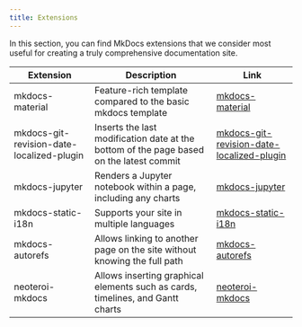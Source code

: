 ```yaml
---
title: Extensions
---
```


In this section, you can find MkDocs extensions that we consider most useful for creating a truly comprehensive documentation site.

| Extension      | Description                          | Link                                              |
| -------------- | ------------------------------------ | -------------------------------------------------- |
| mkdocs-material | Feature-rich template compared to the basic mkdocs template | [mkdocs-material](https://squidfunk.github.io/mkdocs-material/) |
| mkdocs-git-revision-date-localized-plugin | Inserts the last modification date at the bottom of the page based on the latest commit | [mkdocs-git-revision-date-localized-plugin](https://pypi.org/project/mkdocs-git-revision-date-localized-plugin/) |
| mkdocs-jupyter | Renders a Jupyter notebook within a page, including any charts | [mkdocs-jupyter](https://github.com/danielfrg/mkdocs-jupyter) |
| mkdocs-static-i18n | Supports your site in multiple languages | [mkdocs-static-i18n](https://github.com/ultrabug/mkdocs-static-i18n) |
| mkdocs-autorefs | Allows linking to another page on the site without knowing the full path | [mkdocs-autorefs](https://pypi.org/project/mkdocs-autorefs/) |
| neoteroi-mkdocs | Allows inserting graphical elements such as cards, timelines, and Gantt charts | [neoteroi-mkdocs](https://github.com/Neoteroi/mkdocs-plugins) |
